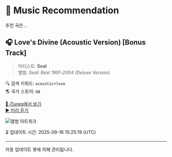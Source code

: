 
# 🎵 Music Recommendation

추천 곡은...

## 🎧 Love's Divine (Acoustic Version) [Bonus Track]  
> 아티스트: **Seal**  
> 앨범: _Seal: Best 1991-2004 (Deluxe Version)_  

🔍 검색 키워드: `acoustic+love`  
🌎 국가 스토어: `GB`

[🔗 iTunes에서 보기](https://music.apple.com/gb/album/loves-divine-acoustic-version-bonus-track/30475342?i=30475837&uo=4)  
[▶️ 미리 듣기](https://audio-ssl.itunes.apple.com/itunes-assets/AudioPreview211/v4/82/c5/6e/82c56e63-73be-d23c-c138-69da17683b79/mzaf_8896365688201171482.plus.aac.p.m4a)

![앨범 아트워크](https://is1-ssl.mzstatic.com/image/thumb/Music115/v4/9c/b5/79/9cb579e1-0b40-3fd1-961e-2e0a65e69f4a/s06.mfkmyngx.jpg/100x100bb.jpg)

⏳ 업데이트 시간: 2025-09-16 15:25:19 (UTC)

---
자동 업데이트 봇에 의해 관리됩니다.
